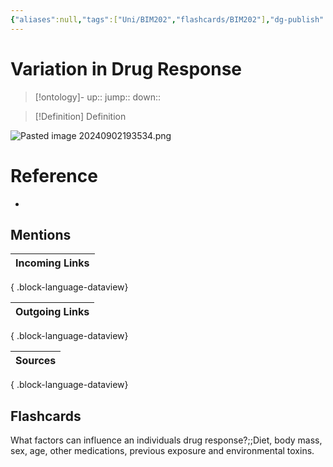 ```yaml
---
{"aliases":null,"tags":["Uni/BIM202","flashcards/BIM202"],"dg-publish":true,"permalink":"/cards/variation-in-drug-response/","dgPassFrontmatter":true}
---
```


# Variation in Drug Response

> [!ontology]-
> up:: 
> jump:: 
> down:: 

> [!Definition] Definition

![Pasted image 20240902193534.png](/img/user/Extras/Obsidian%20Images/Pasted%20image%2020240902193534.png)

# Reference

- 

## Mentions

| Incoming Links |
| -------------- |

{ .block-language-dataview}

| Outgoing Links |
| -------------- |

{ .block-language-dataview}

| Sources |
| ------- |

{ .block-language-dataview}

## Flashcards

What factors can influence an individuals drug response?;;Diet, body mass, sex, age, other medications, previous exposure and environmental toxins.
<!--SR:!2024-10-25,16,250-->